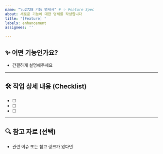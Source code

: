 ```yaml
---
name: "\u2728 기능 명세서" # ✨ Feature Spec
about: 새로운 기능에 대한 명세를 작성합니다
title: "[Feature] "
labels: enhancement
assignees: ''

---
```


## ✨ 어떤 기능인가요?

- 간결하게 설명해주세요

---

## 🛠️ 작업 상세 내용 (Checklist)

- [ ]
- [ ]
- [ ]

---

## 🔍 참고 자료 (선택)

- 관련 이슈 또는 참고 링크가 있다면


